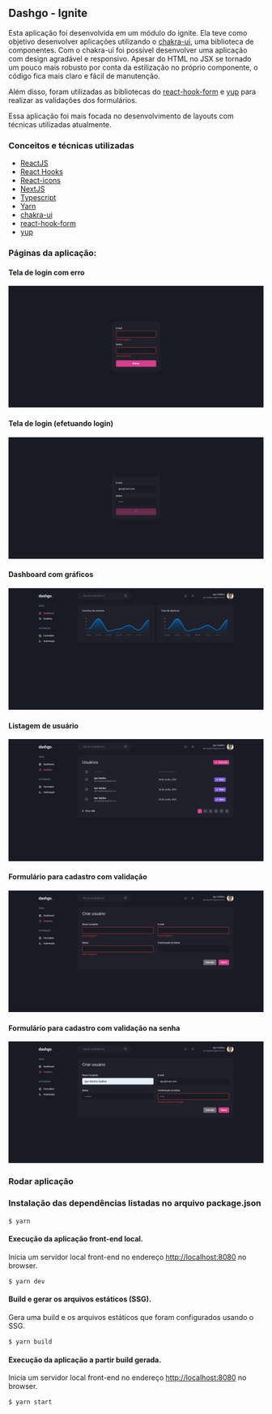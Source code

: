 ## Dashgo - Ignite
Esta aplicação foi desenvolvida em um módulo do ignite. Ela teve como objetivo desenvolver aplicações utilizando o [chakra-ui](https://chakra-ui.com), uma biblioteca de componentes. Com o chakra-ui foi possível desenvolver uma aplicação com design agradável e responsivo. Apesar do HTML no JSX se tornado um pouco mais robusto por conta da estilização no próprio componente, o código fica mais claro e fácil de manutenção.

Além disso, foram utilizadas as bibliotecas do [react-hook-form](https://react-hook-form.com) e [yup](https://github.com/jquense/yup) para realizar as validações dos formulários.

Essa aplicação foi mais focada no desenvolvimento de layouts com técnicas utilizadas atualmente.

### Conceitos e técnicas utilizadas

- [ReactJS](https://pt-br.reactjs.org)
- [React Hooks](https://pt-br.reactjs.org/docs/hooks-intro.html)
- [React-icons](https://react-icons.github.io/react-icons/)
- [NextJS](https://nextjs.org/)
- [Typescript](https://www.typescriptlang.org)
- [Yarn](https://classic.yarnpkg.com/en/)
- [chakra-ui](https://chakra-ui.com)
- [react-hook-form](https://react-hook-form.com)
- [yup](https://github.com/)

### Páginas da aplicação:
#### Tela de login com erro
![Screenshot](/imgs/login-error.png)

#### Tela de login (efetuando login)
![Screenshot](/imgs/login.png)

#### Dashboard com gráficos
![Screenshot](/imgs/dashboard.png)

#### Listagem de usuário
![Screenshot](/imgs/user-list.png)

#### Formulário para cadastro com validação
![Screenshot](/imgs/user-form-error.png)

#### Formulário para cadastro com validação na senha
![Screenshot](/imgs/user-error-password.png)

### Rodar aplicação

### Instalação das dependências listadas no arquivo package.json

```console
$ yarn
```

#### Execução da aplicação front-end local.

Inicia um servidor local front-end no endereço [http://localhost:8080](http://localhost:8080) no browser.
```console
$ yarn dev
```

#### Build e gerar os arquivos estáticos (SSG).

Gera uma build e os arquivos estáticos que foram configurados usando o SSG.

```console
$ yarn build
```

#### Execução da aplicação a partir build gerada.

Inicia um servidor local front-end no endereço [http://localhost:8080](http://localhost:8080) no browser.
```console
$ yarn start
```
